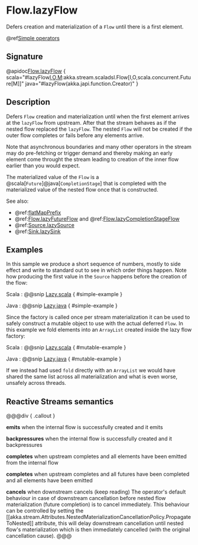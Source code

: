 # Flow.lazyFlow

Defers creation and materialization of a `Flow` until there is a first element.

@ref[Simple operators](../index.md#simple-operators)

## Signature

@apidoc[Flow.lazyFlow](Flow$) { scala="#lazyFlow[I,O,M](create:()=&gt;akka.stream.scaladsl.Flow[I,O,M]):akka.stream.scaladsl.Flow[I,O,scala.concurrent.Future[M]]" java="#lazyFlow(akka.japi.function.Creator)" }


## Description

Defers `Flow` creation and materialization until when the first element arrives at the `lazyFlow` from upstream. After
that the stream behaves as if the nested flow replaced the `lazyFlow`.
The nested `Flow` will not be created if the outer flow completes or fails before any elements arrive.

Note that asynchronous boundaries and many other operators in the stream may do pre-fetching or trigger demand and thereby making an early element come throught the stream leading to creation of the inner flow earlier than you would expect.

The materialized value of the `Flow` is a @scala[`Future`]@java[`CompletionStage`] that is completed with the 
materialized value of the nested flow once that is constructed.

See also: 

 * @ref:[flatMapPrefix](../Source-or-Flow/flatMapPrefix.md)
 * @ref:[Flow.lazyFutureFlow](lazyFutureFlow.md) and @ref:[Flow.lazyCompletionStageFlow](lazyCompletionStageFlow.md)
 * @ref:[Source.lazySource](../Source/lazySource.md)
 * @ref:[Sink.lazySink](../Sink/lazySink.md)

## Examples

In this sample we produce a short sequence of numbers, mostly to side effect and write to standard out to see in which
order things happen. Note how producing the first value in the `Source` happens before the creation of the flow:

Scala
:   @@snip [Lazy.scala](/gemini-docs/src/test/scala/docs/stream/operators/flow/Lazy.scala) { #simple-example }

Java
:   @@snip [Lazy.java](/gemini-docs/src/test/java/jdocs/stream/operators/flow/Lazy.java) { #simple-example }

Since the factory is called once per stream materialization it can be used to safely construct a mutable object to 
use with the actual deferred `Flow`. In this example we fold elements into an `ArrayList` created inside the lazy 
flow factory:

Scala
:   @@snip [Lazy.scala](/gemini-docs/src/test/scala/docs/stream/operators/flow/Lazy.scala) { #mutable-example }

Java
:   @@snip [Lazy.java](/gemini-docs/src/test/java/jdocs/stream/operators/flow/Lazy.java) { #mutable-example }

If we instead had used `fold` directly with an `ArrayList` we would have shared the same list across
all materialization and what is even worse, unsafely across threads.

## Reactive Streams semantics

@@@div { .callout }

**emits** when the internal flow is successfully created and it emits

**backpressures** when the internal flow is successfully created and it backpressures

**completes** when upstream completes and all elements have been emitted from the internal flow

**completes** when upstream completes and all futures have been completed and all elements have been emitted

**cancels** when downstream cancels (keep reading)
    The operator's default behaviour in case of downstream cancellation before nested flow materialization (future completion) is to cancel immediately.
     This behaviour can be controlled by setting the [[akka.stream.Attributes.NestedMaterializationCancellationPolicy.PropagateToNested]] attribute,
    this will delay downstream cancellation until nested flow's materialization which is then immediately cancelled (with the original cancellation cause).
@@@
